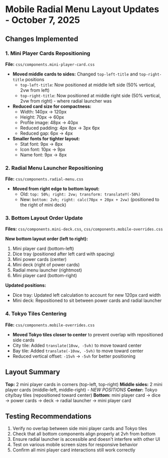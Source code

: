 # Mobile Radial Menu Layout Updates - October 7, 2025

## Changes Implemented

### 1. Mini Player Cards Repositioning
**File:** `css/components.mini-player-card.css`

- **Moved middle cards to sides:** Changed `top-left-title` and `top-right-title` positions
  - `top-left-title`: Now positioned at middle left side (50% vertical, 2vw from left)
  - `top-right-title`: Now positioned at middle right side (50% vertical, 2vw from right) - where radial launcher was
- **Reduced card size for compactness:**
  - Width: 140px → 120px
  - Height: 70px → 60px
  - Profile image: 48px → 40px
  - Reduced padding: 4px 8px → 3px 6px
  - Reduced gap: 6px → 4px
- **Smaller fonts for tighter layout:**
  - Stat font: 9px → 8px
  - Icon font: 10px → 9px
  - Name font: 9px → 8px

### 2. Radial Menu Launcher Repositioning
**File:** `css/components.radial-menu.css`

- **Moved from right edge to bottom layout:** 
  - Old: `top: 50%; right: 2vw; transform: translateY(-50%)`
  - New: `bottom: 2vh; right: calc(70px + 20px + 2vw)` (positioned to the right of mini deck)

### 3. Bottom Layout Order Update
**Files:** `css/components.mini-deck.css`, `css/components.mobile-overrides.css`

**New bottom layout order (left to right):**
1. Mini player card (bottom-left)
2. Dice tray (positioned after left card with spacing)
3. Mini power cards (center)
4. Mini deck (right of power cards)
5. Radial menu launcher (rightmost)
6. Mini player card (bottom-right)

**Updated positions:**
- Dice tray: Updated left calculation to account for new 120px card width
- Mini deck: Repositioned to sit between power cards and radial launcher

### 4. Tokyo Tiles Centering
**File:** `css/components.mobile-overrides.css`

- **Moved Tokyo tiles closer to center** to prevent overlap with repositioned side cards
- City tile: Added `translate(10vw, -5vh)` to move toward center
- Bay tile: Added `translate(-10vw, -5vh)` to move toward center
- Reduced vertical offset: `-15vh` → `-5vh` for better positioning

## Layout Summary

**Top:** 2 mini player cards in corners (top-left, top-right)
**Middle sides:** 2 mini player cards (middle-left, middle-right) - *NEW POSITIONS*
**Center:** Tokyo city/bay tiles (repositioned toward center)
**Bottom:** mini player card → dice → power cards → deck → radial launcher → mini player card

## Testing Recommendations

1. Verify no overlap between side mini player cards and Tokyo tiles
2. Check that all bottom components align properly at 2vh from bottom
3. Ensure radial launcher is accessible and doesn't interfere with other UI
4. Test on various mobile screen sizes for responsive behavior
5. Confirm all mini player card interactions still work correctly